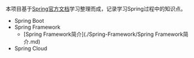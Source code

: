 本项目基于[Spring官方文档](https://spring.io/)学习整理而成，记录学习Spring过程中的知识点。

- Spring Boot
- Spring Framework
  - [Spring Framework简介](./Spring-Framework/Spring Framework简介.md)
- Spring Cloud

